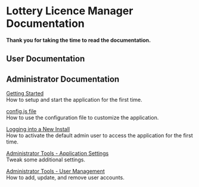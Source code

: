 # Lottery Licence Manager Documentation

**Thank you for taking the time to read the documentation.**

## User Documentation

## Administrator Documentation

[Getting Started](admin-gettingStarted.md)<br />
How to setup and start the application for the first time.

[config.js file](admin-configJS.md)<br />
How to use the configuration file to customize the application.

[Logging into a New Install](admin-login.md)<br />
How to activate the default admin user to access the application for the first time.

[Administrator Tools - Application Settings](admin-applicationSettings.md)<br />
Tweak some additional settings.

[Administrator Tools - User Management](admin-userManagement.md)<br />
How to add, update, and remove user accounts.
